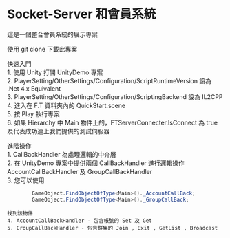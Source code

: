 # Socket-Server 和會員系統
這是一個整合會員系統的展示專案

使用 git clone 下載此專案

快速入門  
    1. 使用 Unity 打開 UnityDemo 專案  
    2. PlayerSetting/OtherSettings/Configuration/ScriptRuntimeVersion 設為 .Net 4.x Equivalent  
    3. PlayerSetting/OtherSettings/Configuration/ScriptingBackend       設為 IL2CPP  
    4. 進入在 F.T 資料夾內的 QuickStart.scene  
    5. 按 Play 執行專案  
    6. 如果 Hierarchy 中 Main 物件上的，FTServerConnecter.IsConnect 為 true 及代表成功連上我們提供的測試伺服器  
  
進階操作  
    1. CallBackHandler 為處理邏輯的中介層  
    2. 在 UnityDemo 專案中提供兩個 CallBackHandler 進行邏輯操作 AccountCallBackHandler 及 GroupCallBackHandler  
    3. 您可以使用  
```csharp
        GameObject.FindObjectOfType<Main>()._AccountCallBack;
        GameObject.FindObjectOfType<Main>()._GroupCallBack;
```  
    找到該物件  
    4. AccountCallBackHandler - 包含帳號的 Set 及 Get  
    5. GroupCallBackHandler - 包含群集的 Join , Exit , GetList , Broadcast  
  

